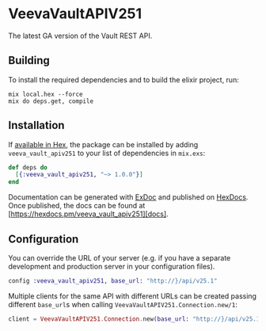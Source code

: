 # VeevaVaultAPIV251

The latest GA version of the Vault REST API.

## Building

To install the required dependencies and to build the elixir project, run:

```console
mix local.hex --force
mix do deps.get, compile
```

## Installation

If [available in Hex][], the package can be installed by adding `veeva_vault_apiv251` to
your list of dependencies in `mix.exs`:

```elixir
def deps do
  [{:veeva_vault_apiv251, "~> 1.0.0"}]
end
```

Documentation can be generated with [ExDoc][] and published on [HexDocs][]. Once published, the docs can be found at
[https://hexdocs.pm/veeva_vault_apiv251][docs].

## Configuration

You can override the URL of your server (e.g. if you have a separate development and production server in your
configuration files).

```elixir
config :veeva_vault_apiv251, base_url: "http://}/api/v25.1"
```

Multiple clients for the same API with different URLs can be created passing different `base_url`s when calling
`VeevaVaultAPIV251.Connection.new/1`:

```elixir
client = VeevaVaultAPIV251.Connection.new(base_url: "http://}/api/v25.1")
```

[exdoc]: https://github.com/elixir-lang/ex_doc
[hexdocs]: https://hexdocs.pm
[available in hex]: https://hex.pm/docs/publish
[docs]: https://hexdocs.pm/veeva_vault_apiv251
